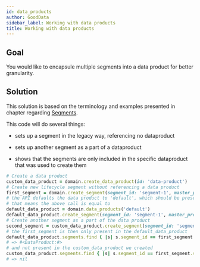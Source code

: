 ```yaml
---
id: data_products
author: GoodData
sidebar_label: Working with data products
title: Working with data products
---
```


Goal
-------

You would like to encapsule multiple segments into a data product for
better granularity.

Solution
--------

This solution is based on the terminology and examples presented in
chapter regarding [Segments](#01_wip_segments.asciidoc).

This code will do several things:

-   sets up a segment in the legacy way, referencing no dataproduct

-   sets up another segment as a part of a dataproduct

-   shows that the segments are only included in the specific
    dataproduct that was used to create them


```ruby
# Create a data product
custom_data_product = domain.create_data_product(id: 'data-product')
# Create new lifecycle segment without referencing a data product
first_segment = domain.create_segment(segment_id: 'segment-1', master_project: project)
# the API defaults the data product to 'default', which should be present in all domains
# that means the above call is equal to
default_data_product = domain.data_products('default')
default_data_product.create_segment(segment_id: 'segment-1', master_project: project)
# Create another segment as a part of the data product
second_segment = custom_data_product.create_segment(segment_id: 'segment-2', master_project: project)
# the first_segment is then only present in the default_data_product
default_data_product.segments.find { |s| s.segment_id == first_segment.segment_id }
# => #<DataProduct:#>
# and not present in the custom_data_product we created
custom_data_product.segments.find { |s| s.segment_id == first_segment.segment_id }
# => nil
```
